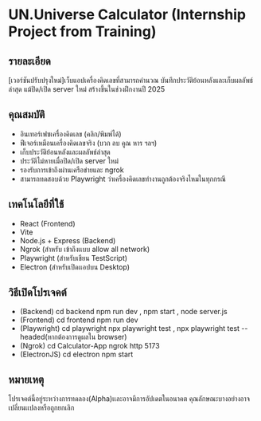 # UN.Universe Calculator (Internship Project from Training)

## รายละเอียด
[เวอร์ชันปรับปรุงใหม่]เว็บแอปเครื่องคิดเลขที่สามารถคำนวณ บันทึกประวัติย้อนหลังและเก็บผลลัพธ์ล่าสุด แม้ปิด/เปิด server ใหม่ สร้างขึ้นในช่วงฝึกงานปี 2025

## คุณสมบัติ
- อินเทอร์เฟซเครื่องคิดเลข (คลิก/พิมพ์ได้)
- ฟีเจอร์เหมือนเครื่องคิดเลขจริง (บวก ลบ คูณ หาร ฯลฯ)
- เก็บประวัติย้อนหลังและผลลัพธ์ล่าสุด
- ประวัติไม่หายเมื่อปิด/เปิด server ใหม่
- รองรับการเข้าถึงผ่านเครือข่ายและ ngrok
- สามารถทดสอบด้วย Playwright ว่าเครื่องคิดเลขทำงานถูกต้องจริงไหมในทุกกรณี

## เทคโนโลยีที่ใช้
- React (Frontend)
- Vite
- Node.js + Express (Backend)
- Ngrok (สำหรับ เข้าถึงเเบบ allow all network)
- Playwright (สำหรับเขียน TestScript)
- Electron (สำหรับเปิดเเอปบน Desktop)

## วิธีเปิดโปรเจคต์
- (Backend)
    cd backend
    npm run dev , npm start , node server.js
- (Frontend)
    cd frontend
    npm run dev
- (Playwright)
    cd playwright
    npx playwright test , npx playwright test --headed(หากต้องการดูผลใน browser)
- (Ngrok)
    cd Calculator-App
    ngrok http 5173
- (ElectronJS)
    cd electron
    npm start

## หมายเหตุ
โปรเจคต์นี้อยู่ระหว่างการทดลอง(Alpha)เเละอาจมีการอัปเดตในอนาคต คุณลักษณะบางอย่างอาจเปลี่ยนเเปลงหรือถูกยกเลิก
